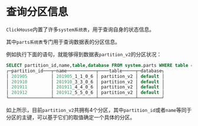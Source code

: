# 查询分区信息

`ClickHouse`内置了许多`system系统表`，用于查询自身的状态信息。

其中`parts系统表`专门用于查询数据表的分区信息。

例如执行下面的语句，就能够得到数据表`partition_v2`的分区状况：

```sql
SELECT partition_id,name,table,database FROM system.parts WHERE table = 'partition_v2'
┌─partition_id───┬─name───────────┬────table─────┬─database┐
│ 201905         │ 201905_1_1_0_6 │ partition_v2 │ default │
│ 201910         │ 201910_3_3_0_6 │ partition_v2 │ default │
│ 201911         │ 201911_4_4_0_6 │ partition_v2 │ default │
│ 201912         │ 201912_5_5_0_6 │ partition_v2 │ default │
└────────────────┴────────────────┴──────────────┴─────────┘
```

如上所示，目前`partition_v2`共拥有4个分区，其中`partition_id`或者`name`等同于分区的主键，可以基于它们的取值确定一个具体的分区。
